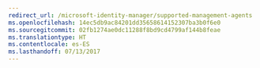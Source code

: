 ```yaml
---
redirect_url: /microsoft-identity-manager/supported-management-agents
ms.openlocfilehash: 14ec5db9ac84201dd35658614152307ba3b0f6e0
ms.sourcegitcommit: 02fb1274ae0dc11288f8bd9cd4799af144b8feae
ms.translationtype: HT
ms.contentlocale: es-ES
ms.lasthandoff: 07/13/2017
---
```

